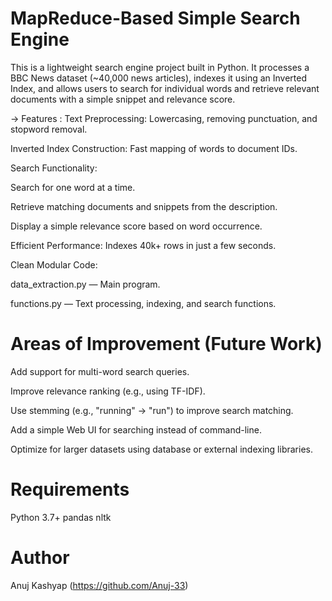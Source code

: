 # MapReduce-Based Simple Search Engine
This is a lightweight search engine project built in Python.
It processes a BBC News dataset (~40,000 news articles), indexes it using an Inverted Index, and allows users to search for individual words and retrieve relevant documents with a simple snippet and relevance score.

->  Features : 
Text Preprocessing: Lowercasing, removing punctuation, and stopword removal.

Inverted Index Construction: Fast mapping of words to document IDs.

Search Functionality:

Search for one word at a time.

Retrieve matching documents and snippets from the description.

Display a simple relevance score based on word occurrence.

Efficient Performance: Indexes 40k+ rows in just a few seconds.

Clean Modular Code:

data_extraction.py — Main program.

functions.py — Text processing, indexing, and search functions.

# Areas of Improvement (Future Work)
Add support for multi-word search queries.

Improve relevance ranking (e.g., using TF-IDF).

Use stemming (e.g., "running" → "run") to improve search matching.

Add a simple Web UI for searching instead of command-line.

Optimize for larger datasets using database or external indexing libraries.

#  Requirements
Python 3.7+
pandas
nltk

# Author
Anuj Kashyap (https://github.com/Anuj-33)
